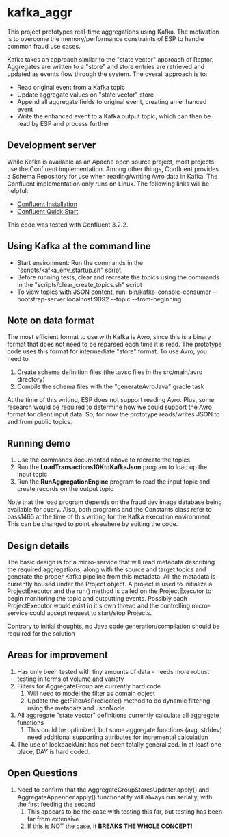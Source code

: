 # kafka_aggr

This project prototypes real-time aggregations using Kafka.  The motivation is to overcome the memory/performance constraints of ESP to handle common fraud use cases.

Kafka takes an approach similar to the "state vector" approach of Raptor.  Aggregates are written to a "store" and store entries are retrieved and updated as events flow through the system.  The overall approach is to:
* Read original event from a Kafka topic
* Update aggregate values on "state vector" store
* Append all aggregate fields to original event, creating an enhanced event
* Write the enhanced event to a Kafka output topic, which can then be read by ESP and process further

## Development server

While Kafka is available as an Apache open source project, most projects use the Confluent implementation.  Among other things, Confluent provides a Schema Repository for use when reading/writing Avro data in Kafka.  The Confluent implementation only runs on Linux.  The following links will be helpful:
* [Confluent Installation](https://docs.confluent.io/3.2.2/installation/installing_cp.html)
* [Confluent Quick Start](https://docs.confluent.io/3.2.2/quickstart.html)

This code was tested with Confluent 3.2.2.

## Using Kafka at the command line
* Start environment:  Run the commands in the "scripts/kafka_env_startup.sh" script
* Before running tests, clear and recreate the topics using the commands in the "scripts/clear_create_topics.sh" script
* To view topics with JSON content, run:  bin/kafka-console-consumer --bootstrap-server localhost:9092 --topic <topic name> --from-beginning

## Note on data format

The most efficient format to use with Kafka is Avro, since this is a binary format that does not need to be reparsed each time it is read.  The prototype code uses this format for intermediate "store" format.  To use Avro, you need to
1. Create schema definition files (the .avsc files in the src/main/avro directory)
2. Compile the schema files with the "generateAvroJava" gradle task

At the time of this writing, ESP does not support reading Avro.  Plus, some research would be required to determine how we could support the Avro format for client input data.  So, for now the prototype reads/writes JSON to and from public topics.

## Running demo
1.  Use the commands documented above to recreate the topics
2.  Run the **LoadTransactions10KtoKafkaJson** program to load up the input topic
3.  Run the **RunAggregationEngine** program to read the input topic and create records on the output topic

Note that the load program depends on the fraud dev image database being available for query.  Also, both programs and the Constants class refer to pass1465 at the time of this writing for the Kafka execution environment.  This can be changed to point elsewhere by editing the code.

## Design details
The basic design is for a micro-service that will read metadata describing the required aggregations, along with the source and target topics and generate the proper Kafka pipeline from this metadata.  All the metadata is currently housed under the Project object. A project is used to initialize a ProjectExecutor and the run() method is called on the ProjectExecutor to begin monitoring the topic and outputting events. Possibly each ProjectExecutor would exist in it's own thread and the controlling micro-service could accept request to start/stop Projects.

Contrary to initial thoughts, no Java code generation/compilation should be required for the solution 

## Areas for improvement
1.  Has only been tested with tiny amounts of data - needs more robust testing in terms of volume and variety
2.  Filters for AggregateGroup are currently hard code
    1. Will need to model the filter as domain object 
    2. Update the getFilterAsPredicate() method to do dynamic filtering using the metadata and JsonNode
3.  All aggregate "state vector" definitions currently calculate all aggregate functions
    1.  This could be optimized, but some aggregate functions (avg, stddev) need additional supporting attributes for incremental calculation
4.  The use of lookbackUnit has not been totally generalized.  In at least one place, DAY is hard coded.    
    

## Open Questions
1.  Need to confirm that the AggregateGroupStoresUpdater.apply() and AggregateAppender.apply() functionality will always run serially, with the first feeding the second
    1.  This appears to be the case with testing this far, but testing has been far from extensive
    2.  If this is NOT the case, it **BREAKS THE WHOLE CONCEPT!**